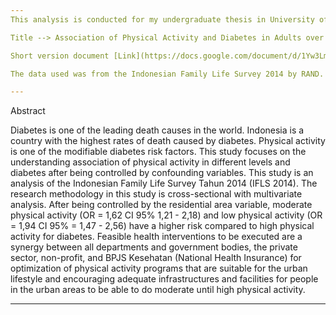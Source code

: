 ```yaml
---
This analysis is conducted for my undergraduate thesis in University of Indonesia. 

Title --> Association of Physical Activity and Diabetes in Adults over 45 years old (Analysis of Indonesian Family Life Survey 2014).

Short version document [Link](https://docs.google.com/document/d/1Yw3Lm7Of0AgYi4nnQ0gbc4lQVFywlL5Oaz8Uw3yar4I/)

The data used was from the Indonesian Family Life Survey 2014 by RAND. [Link](https://www.rand.org/well-being/social-and-behavioral-policy/data/FLS/IFLS.html)

---
```


Abstract

Diabetes is one of the leading death causes in the world. Indonesia is a country with the highest rates of death caused by diabetes. 
Physical activity is one of the modifiable diabetes risk factors. This study focuses on the understanding association of physical activity in different levels and diabetes after being controlled by confounding variables. 
This study is an analysis of the Indonesian Family Life Survey Tahun 2014 (IFLS 2014). The research methodology in this study is cross-sectional with multivariate analysis. 
After being controlled by the residential area variable, moderate physical activity (OR = 1,62 CI 95% 1,21 - 2,18) and low physical activity (OR = 1,94 CI 95% = 1,47 - 2,56) have a higher risk compared to high physical activity for diabetes. 
Feasible health interventions to be executed are a synergy between all departments and government bodies, the private sector, non-profit, and BPJS Kesehatan (National Health Insurance) for optimization of physical activity programs that are suitable for the urban lifestyle and encouraging adequate infrastructures and facilities for people in the urban areas to be able to do moderate until high physical activity.

---
